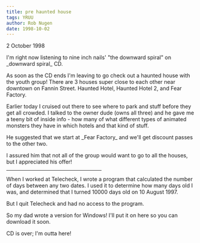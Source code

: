 ```yaml
---
title: pre haunted house
tags: YRUU
author: Rob Nugen
date: 1998-10-02
---
```


<title>Before Haunted House</title>

<p class=date>2 October 1998</p>

<p>I'm right now listening to nine inch nails' "the downward spiral" on _downward spiral_  CD.

<p>As soon as the CD ends I'm leaving to go check out a haunted house with the youth group!  There are 3 houses super close to each other near downtown on Fannin Street.  Haunted Hotel, Haunted Hotel 2, and Fear Factory.

<p>Earlier today I cruised out there to see where to park and stuff before they get all crowded.  I talked to the owner dude (owns all three) and he gave me a teeny bit of inside info - how many of what different types of animated monsters they have in which hotels and that kind of stuff. 

<p>He suggested that we start at _Fear Factory_ and we'll get discount passes to the other two.

<p>I assured him that not all of the group would want to go to all the houses, but I appreciated his offer!

<p><hr width="50%" align="left">

<p>When I worked at Telecheck, I wrote a program that calculated the number of days between any two dates.  I used it to determine how many days old I was, and determined that I turned 10000 days old on 10 August 1997.  

<p>But I quit Telecheck and had no access to the program.

<p>So my dad wrote a version for Windows!  I'll put it on here so you can download it soon.

<p>CD is over; I'm outta here!
</p>

